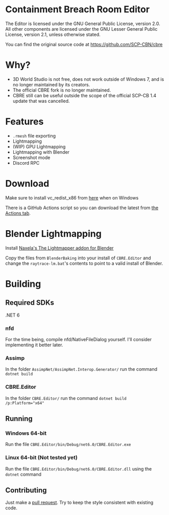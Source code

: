 Containment Breach Room Editor
======

The Editor is licensed under the GNU General Public License, version 2.0.
All other components are licensed under the GNU Lesser General Public License, version 2.1, unless otherwise stated.

You can find the original source code at https://github.com/SCP-CBN/cbre

# Why?

- 3D World Studio is not free, does not work outside of Windows 7, and is no longer maintained by its creators.
- The official CBRE fork is no longer maintained.
- CBRE still can be useful outside the scope of the official SCP-CB 1.4 update that was cancelled.

# Features

- `.rmesh` file exporting
- Lightmapping
- (WIP) GPU Lightmapping
- Lightmapping with Blender
- Screenshot mode
- Discord RPC

# Download

Make sure to install vc_redist_x86 from [here](https://docs.microsoft.com/en-US/cpp/windows/latest-supported-vc-redist) when on Windows

There is a GitHub Actions script so you can download the latest from [the Actions tab](https://github.com/VirtualBrightPlayz/cbre/actions).

# Blender Lightmapping

Install [Naxela's The Lightmapper addon for Blender](https://github.com/Naxela/The_Lightmapper)

Copy the files from `BlenderBaking` into your install of `CBRE.Editor` and change the `raytrace-lm.bat`'s contents to point to a valid install of Blender.

# Building

## Required SDKs

.NET 6

### nfd

For the time being, compile nfd/NativeFileDialog yourself. I'll consider implementing it better later.

### Assimp

In the folder `AssimpNet/AssimpNet.Interop.Generator/` run the command `dotnet build`

### CBRE.Editor

In the folder `CBRE.Editor/` run the command `dotnet build /p:Platform="x64"`

## Running

### Windows 64-bit

Run the file `CBRE.Editor/bin/Debug/net6.0/CBRE.Editor.exe`

### Linux 64-bit (Not tested yet)

Run the file `CBRE.Editor/bin/Debug/net6.0/CBRE.Editor.dll` using the `dotnet` command

## Contributing

Just make a [pull request](https://github.com/VirtualBrightPlayz/cbre/pulls). Try to keep the style consistent with existing code.

